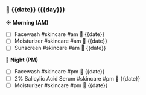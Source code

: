 ### 📅 {{date}} ({{day}})

**☀️ Morning (AM)**
- [ ] Facewash #skincare #am 📅 {{date}}
- [ ] Moisturizer #skincare #am 📅 {{date}}
- [ ] Sunscreen #skincare #am 📅 {{date}}

**🌙 Night (PM)**
- [ ] Facewash #skincare #pm 📅 {{date}}
- [ ] 2% Salicylic Acid Serum #skincare #pm 📅 {{date}}
- [ ] Moisturizer #skincare #pm 📅 {{date}}
